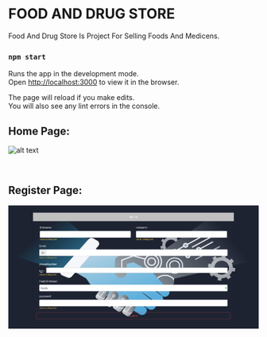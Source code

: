 # FOOD AND DRUG STORE
Food And Drug Store Is Project For Selling Foods And Medicens.
<br />


### `npm start`

Runs the app in the development mode.<br />
Open [http://localhost:3000](http://localhost:3000) to view it in the browser.

The page will reload if you make edits.<br />
You will also see any lint errors in the console.

## Home Page:
![alt text](https://raw.githubusercontent.com/shamohamin/FOOD_AND_DRUG_STORE/master/home.png)

<br />

## Register Page:
![alt text](https://raw.githubusercontent.com/shamohamin/FOOD_AND_DRUG_STORE/master/register.png)
